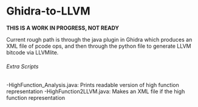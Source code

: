# Ghidra-to-LLVM
**THIS IS A WORK IN PROGRESS, NOT READY**

Current rough path is through the java plugin in Ghidra which produces an XML file of pcode ops, and then through the python file to generate LLVM bitcode via LLVMlite.

###### Extra Scripts

-HighFunction_Analysis.java: Prints readable version of high function representation
-HighFunction2LLVM.java: Makes an XML file if the high function representation
